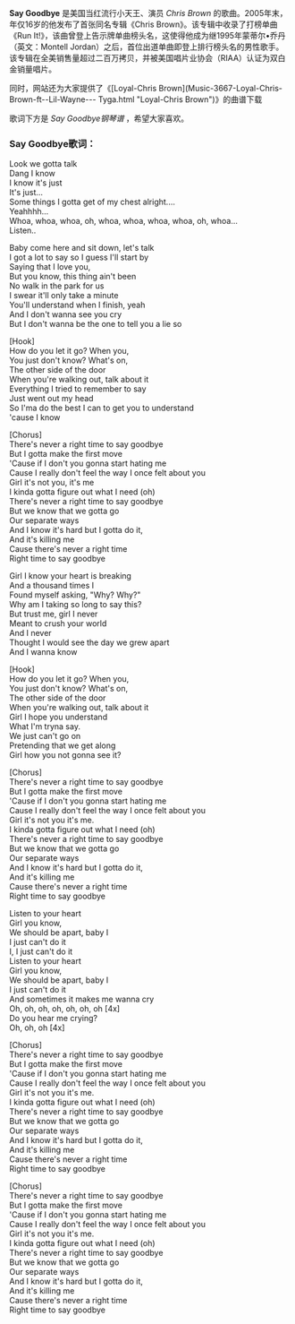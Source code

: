 

**Say Goodbye** 是美国当红流行小天王、演员 _Chris Brown_ 的歌曲。2005年末，年仅16岁的他发布了首张同名专辑《Chris
Brown》。该专辑中收录了打榜单曲《Run It!》，该曲曾登上告示牌单曲榜头名，这使得他成为继1995年蒙蒂尔•乔丹（英文：Montell
Jordan）之后，首位出道单曲即登上排行榜头名的男性歌手。该专辑在全美销售量超过二百万拷贝，并被美国唱片业协会（RIAA）认证为双白金销量唱片。  
  
同时，网站还为大家提供了《[Loyal-Chris Brown](Music-3667-Loyal-Chris-Brown-ft--Lil-Wayne---
Tyga.html "Loyal-Chris Brown")》的曲谱下载  
  
歌词下方是 _Say Goodbye钢琴谱_ ，希望大家喜欢。

### Say Goodbye歌词：

Look we gotta talk  
Dang I know  
I know it's just  
It's just...  
Some things I gotta get of my chest alright....  
Yeahhhh...  
Whoa, whoa, whoa, oh, whoa, whoa, whoa, whoa, oh, whoa...  
Listen..

Baby come here and sit down, let's talk  
I got a lot to say so I guess I'll start by  
Saying that I love you,  
But you know, this thing ain't been  
No walk in the park for us  
I swear it'll only take a minute  
You'll understand when I finish, yeah  
And I don't wanna see you cry  
But I don't wanna be the one to tell you a lie so

[Hook]  
How do you let it go? When you,  
You just don't know? What's on,  
The other side of the door  
When you're walking out, talk about it  
Everything I tried to remember to say  
Just went out my head  
So I'ma do the best I can to get you to understand  
'cause I know

[Chorus]  
There's never a right time to say goodbye  
But I gotta make the first move  
'Cause if I don't you gonna start hating me  
Cause I really don't feel the way I once felt about you  
Girl it's not you, it's me  
I kinda gotta figure out what I need (oh)  
There's never a right time to say goodbye  
But we know that we gotta go  
Our separate ways  
And I know it's hard but I gotta do it,  
And it's killing me  
Cause there's never a right time  
Right time to say goodbye

Girl I know your heart is breaking  
And a thousand times I  
Found myself asking, "Why? Why?"  
Why am I taking so long to say this?  
But trust me, girl I never  
Meant to crush your world  
And I never  
Thought I would see the day we grew apart  
And I wanna know

[Hook]  
How do you let it go? When you,  
You just don't know? What's on,  
The other side of the door  
When you're walking out, talk about it  
Girl I hope you understand  
What I'm tryna say.  
We just can't go on  
Pretending that we get along  
Girl how you not gonna see it?

[Chorus]  
There's never a right time to say goodbye  
But I gotta make the first move  
'Cause if I don't you gonna start hating me  
Cause I really don't feel the way I once felt about you  
Girl it's not you it's me.  
I kinda gotta figure out what I need (oh)  
There's never a right time to say goodbye  
But we know that we gotta go  
Our separate ways  
And I know it's hard but I gotta do it,  
And it's killing me  
Cause there's never a right time  
Right time to say goodbye

Listen to your heart  
Girl you know,  
We should be apart, baby I  
I just can't do it  
I, I just can't do it  
Listen to your heart  
Girl you know,  
We should be apart, baby I  
I just can't do it  
And sometimes it makes me wanna cry  
Oh, oh, oh, oh, oh, oh, oh [4x]  
Do you hear me crying?  
Oh, oh, oh [4x]

[Chorus]  
There's never a right time to say goodbye  
But I gotta make the first move  
'Cause if I don't you gonna start hating me  
Cause I really don't feel the way I once felt about you  
Girl it's not you it's me.  
I kinda gotta figure out what I need (oh)  
There's never a right time to say goodbye  
But we know that we gotta go  
Our separate ways  
And I know it's hard but I gotta do it,  
And it's killing me  
Cause there's never a right time  
Right time to say goodbye

[Chorus]  
There's never a right time to say goodbye  
But I gotta make the first move  
'Cause if I don't you gonna start hating me  
Cause I really don't feel the way I once felt about you  
Girl it's not you it's me.  
I kinda gotta figure out what I need (oh)  
There's never a right time to say goodbye  
But we know that we gotta go  
Our separate ways  
And I know it's hard but I gotta do it,  
And it's killing me  
Cause there's never a right time  
Right time to say goodbye

